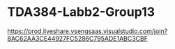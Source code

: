 # TDA384-Labb2-Group13
https://prod.liveshare.vsengsaas.visualstudio.com/join?8AC62AA3CE44927FC5286C795ADE1ABC3CBF
